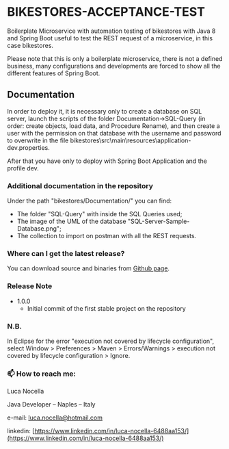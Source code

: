 # BIKESTORES-ACCEPTANCE-TEST
Boilerplate Microservice with automation testing of bikestores with Java 8 and Spring Boot useful to test the REST request of a microservice, in this case bikestores.

Please note that this is only a boilerplate microservice, there is not a defined business, many configurations and developments are forced to show all the different features of Spring Boot.

## Documentation
In order to deploy it, it is necessary only to create a database on SQL server, launch the scripts of the folder Documentation->SQL-Query 
(in order: create objects, load data, and Procedure Rename), and then create a user with the permission on that database with the username and password to overwrite 
in the file bikestores\src\main\resources\application-dev.properties. 

After that you have only to deploy with Spring Boot Application and the profile dev.

### Additional documentation in the repository
Under the path "bikestores/Documentation/" you can find:
- The folder "SQL-Query" with inside the SQL Queries used;
- The image of the UML of the database "SQL-Server-Sample-Database.png";
- The collection to import on postman with all the REST requests.

### Where can I get the latest release?
You can download source and binaries from [Github page](https://github.com/LucaNocella1993/bikestores.git).


### Release Note
+ 1.0.0
    + Initial commit of the first stable project on the repository
    

### N.B.
In Eclipse for the error "execution not covered by lifecycle configuration",
select Window > Preferences > Maven > Errors/Warnings > execution not covered by lifecycle configuration > Ignore.

### 📫 How to reach me:

Luca Nocella

Java Developer – Naples – Italy

e-mail: [luca.nocella@hotmail.com](luca.nocella@hotmail.com)

linkedin: [https://www.linkedin.com/in/luca-nocella-6488aa153/](https://www.linkedin.com/in/luca-nocella-6488aa153/)
